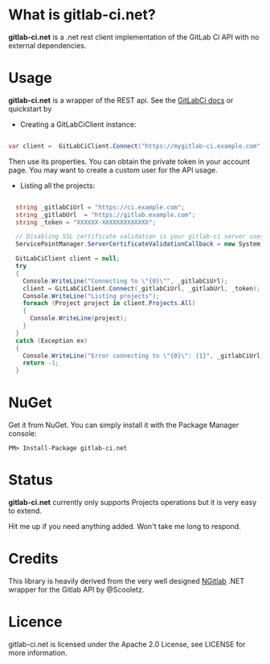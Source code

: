 What is gitlab-ci.net?
=============

**gitlab-ci.net** is a .net rest client implementation of the GitLab Ci API with no external dependencies.

Usage
=============

**gitlab-ci.net** is a wrapper of the REST api. See the [GitLabCi docs](https://github.com/gitlabhq/gitlab-ci/tree/master/doc/api) or quickstart by 

- Creating a GitLabCiClient instance:

```csharp

var client =  GitLabCiClient.Connect("https://mygitlab-ci.example.com", "https://mygitlab.example.com", "your_private_token");
```

Then use its properties. You can obtain the private token in your account page. You may want to create a custom user for the API usage.

- Listing all the projects:

```csharp

  string _gitlabCiUrl = "https://ci.example.com";
  string _gitlabUrl  = "https://gitlab.example.com";
  string _token = "XXXXXX-XXXXXXXXXXXXX";

  // Disabling SSL certificate validation is your gitlab-ci server uses self-signed certificates
  ServicePointManager.ServerCertificateValidationCallback = new System.Net.Security.RemoteCertificateValidationCallback(delegate { return true; });

  GitLabCiClient client = null;
  try
  {
    Console.WriteLine("Connecting to \"{0}\"", _gitlabCiUrl);
    client = GitLabCiClient.Connect(_gitlabCiUrl, _gitlabUrl, _token);
    Console.WriteLine("Listing projects");
    foreach (Project project in client.Projects.All)
    {
      Console.WriteLine(project);
    }
  }
  catch (Exception ex)
  {
    Console.WriteLine("Error connecting to \"{0}\": {1}", _gitlabCiUrl, ex.Message);
    return -1;
  }
```

NuGet
=============

Get it from NuGet. You can simply install it with the Package Manager console:
    
    PM> Install-Package gitlab-ci.net

Status
=============
**gitlab-ci.net** currently only supports Projects operations but it is very easy to extend.

Hit me up if you need anything added. Won't take me long to respond.

Credits
=============

This library is heavily derived from the very well designed [NGitlab](https://github.com/Scooletz/NGitLab) .NET wrapper for the Gitlab API by @Scooletz.

Licence
=============

gitlab-ci.net is licensed under the Apache 2.0 License, see LICENSE for more information.
